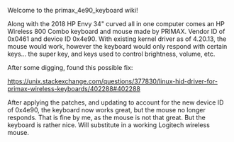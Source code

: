 Welcome to the primax_4e90_keyboard wiki!

Along with the 2018 HP Envy 34" curved all in one computer comes an HP Wireless 800 Combo keyboard and mouse made by PRIMAX. Vendor ID of 0x0461 and device ID 0x4e90. With existing kernel driver as of 4.20.13, the mouse would work, however the keyboard would only respond with certain keys... the super key, and keys used to control brightness, volume, etc.

After some digging, found this possible fix:

https://unix.stackexchange.com/questions/377830/linux-hid-driver-for-primax-wireless-keyboards/402288#402288

After applying the patches, and updating to account for the new device ID of 0x4e90, the keyboard now works great, but the mouse no longer responds. That is fine by me, as the mouse is not that great. But the keyboard is rather nice. Will substitute in a working Logitech wireless mouse.
